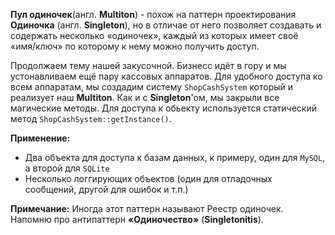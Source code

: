 **Пул одиночек**(англ. **Multiton**) - 
похож на паттерн проектирования **Одиночка** (англ. **Singleton**),
но в отличае от него позволяет создавать и содержать несколько
«одиночек», каждый из которых имеет своё «имя/ключ» по которому к нему можно получить
доступ.

Продолжаем тему нашей закусочной. Бизнесс идёт в гору и мы устонавливаем ещё пару кассовых аппаратов.
Для удобного доступа ко всем аппаратам, мы создадим систему `ShopCashSystem` который и реализует наш **Multiton**.
Как и с **Singleton**'ом, мы закрыли все магические методы. Для доступа к обьекту используется
статический метод `ShopCashSystem::getInstance()`.

**Применение:**
* Два объекта для доступа к базам данных, к примеру, один для `MySQL`, а второй для `SQLite`
* Несколько логгирующих объектов (один для отладочных сообщений, другой для ошибок и т.п.)

**Примечание:**
Иногда этот паттерн называют Реестр одиночек.
Напомню про антипаттерн **«Одиночество»** (**Singletonitis**).
